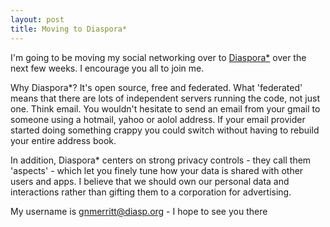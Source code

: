```yaml
---
layout: post
title: Moving to Diaspora*
---
```


I'm going to be moving my social networking over to [Diaspora*](https://diasporafoundation.org/) over the next few weeks. I encourage you all to join me.

Why Diaspora*? It's open source, free and federated. What 'federated' means that there are lots of independent servers running the code, not just one. Think email. You wouldn't hesitate to send an email from your gmail to someone using a hotmail, yahoo or aolol address. If your email provider started doing something crappy you could switch without having to rebuild your entire address book.

In addition, Diaspora* centers on strong privacy controls - they call them 'aspects' - which let you finely tune how your data is shared with other users and apps. I believe that we should own our personal data and interactions rather than gifting them to a corporation for advertising.

My username is [gnmerritt@diasp.org](https://diasp.org/people/da77ca90723a4ef3) - I hope to see you there
